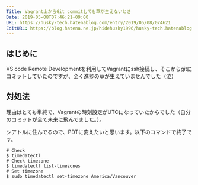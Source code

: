 ```yaml
---
Title: Vagrant上からGit commitしても草が生えないとき
Date: 2019-05-08T07:46:21+09:00
URL: https://husky-tech.hatenablog.com/entry/2019/05/08/074621
EditURL: https://blog.hatena.ne.jp/hidehusky1996/husky-tech.hatenablog.com/atom/entry/17680117127121843704
---
```


## はじめに

VS code Remote Developmentを利用してVagrantにssh接続し、そこからgitにコミットしていたのですが、全く進捗の草が生えていませんでした（泣） 

## 対処法

理由はとても単純で、Vagrantの時刻設定がUTCになっていたからでした（自分のコミットが全て未来に飛んでました。）。

シアトルに住んでるので、PDTに変えたいと思います。以下のコマンドで終了です。

```shell
# Check
$ timedatectl
# Check timezone
$ timedatectl list-timezones
# Set timezone
$ sudo timedatectl set-timezone America/Vancouver
```
